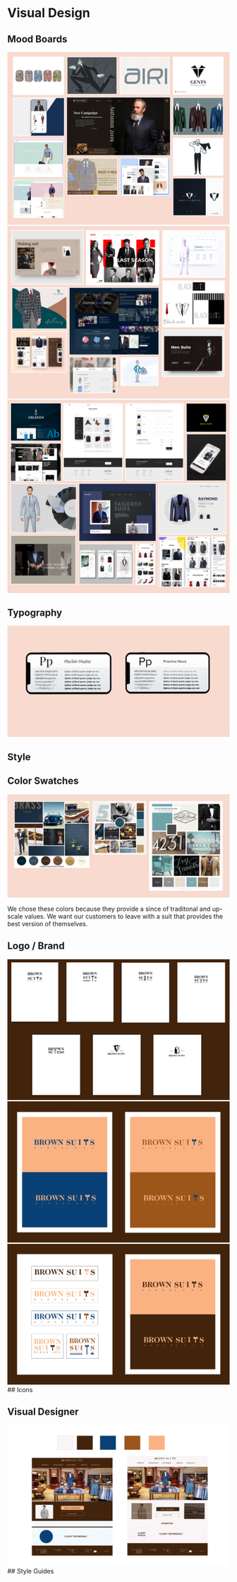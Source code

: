 # Visual Design 
## Mood Boards
 <kbd>
   <img src="Images/moodboard1.jpg">
 </kbd>
 <kbd>
   <img src="Images/moodboard2.jpg">
 </kbd>
 <kbd>
   <img src="Images/moodboard3.jpg">
 </kbd>



## Typography
<kbd>
   <img src="Images/Typography.png">
 </kbd>
 

## Style

## Color Swatches
<kbd>
   <img src="Images/colorpallet.jpg">
 </kbd>
 
 We chose these colors because they provide a since of traditonal and up-scale values. We want our customers to leave with a suit that provides the best version of themselves.

## Logo / Brand
<kbd>
   <img src="Images/BrownSuitLogo.jpg">
 </kbd>
 <kbd>
   <img src="Images/BrownSuitLogo2.jpg">
 </kbd>
 <kbd>
   <img src="Images/BrownSuitLogo3.jpg">
 </kbd>
 ## Icons
 
## Visual Designer
<kbd>
   <img src="Images/BrownSuitDesignTest.jpg">
 </kbd>
## Style Guides


